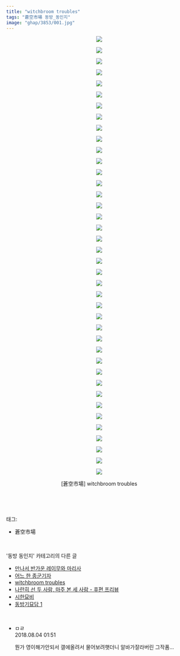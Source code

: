 ```yaml
---
title: "witchbroom troubles"
tags: "蒼空市場 동방_동인지"
image: "ghap/3853/001.jpg"
---
```

<div class="article">
<p style="text-align: center; clear: none; float: none;"><img src="{{ site.nasurl }}/ghap/3853/001.jpg"/></p>
<p style="text-align: center; clear: none; float: none;"><img src="{{ site.nasurl }}/ghap/3853/002.jpg"/></p>
<p style="text-align: center; clear: none; float: none;"><img src="{{ site.nasurl }}/ghap/3853/003.jpg"/></p>
<p style="text-align: center; clear: none; float: none;"><img src="{{ site.nasurl }}/ghap/3853/004.jpg"/></p>
<p style="text-align: center; clear: none; float: none;"><img src="{{ site.nasurl }}/ghap/3853/005.jpg"/></p>
<p style="text-align: center; clear: none; float: none;"><img src="{{ site.nasurl }}/ghap/3853/006.jpg"/></p>
<p style="text-align: center; clear: none; float: none;"><img src="{{ site.nasurl }}/ghap/3853/007.jpg"/></p>
<p style="text-align: center; clear: none; float: none;"><img src="{{ site.nasurl }}/ghap/3853/008.jpg"/></p>
<p style="text-align: center; clear: none; float: none;"><img src="{{ site.nasurl }}/ghap/3853/009.jpg"/></p>
<p style="text-align: center; clear: none; float: none;"><img src="{{ site.nasurl }}/ghap/3853/010.jpg"/></p>
<p style="text-align: center; clear: none; float: none;"><img src="{{ site.nasurl }}/ghap/3853/011.jpg"/></p>
<p style="text-align: center; clear: none; float: none;"><img src="{{ site.nasurl }}/ghap/3853/012.jpg"/></p>
<p style="text-align: center; clear: none; float: none;"><img src="{{ site.nasurl }}/ghap/3853/013.jpg"/></p>
<p style="text-align: center; clear: none; float: none;"><img src="{{ site.nasurl }}/ghap/3853/014.jpg"/></p>
<p style="text-align: center; clear: none; float: none;"><img src="{{ site.nasurl }}/ghap/3853/015.jpg"/></p>
<p style="text-align: center; clear: none; float: none;"><img src="{{ site.nasurl }}/ghap/3853/016.jpg"/></p>
<p style="text-align: center; clear: none; float: none;"><img src="{{ site.nasurl }}/ghap/3853/017.jpg"/></p>
<p style="text-align: center; clear: none; float: none;"><img src="{{ site.nasurl }}/ghap/3853/018.jpg"/></p>
<p style="text-align: center; clear: none; float: none;"><img src="{{ site.nasurl }}/ghap/3853/019.jpg"/></p>
<p style="text-align: center; clear: none; float: none;"><img src="{{ site.nasurl }}/ghap/3853/020.jpg"/></p>
<p style="text-align: center; clear: none; float: none;"><img src="{{ site.nasurl }}/ghap/3853/021.jpg"/></p>
<p style="text-align: center; clear: none; float: none;"><img src="{{ site.nasurl }}/ghap/3853/022.jpg"/></p>
<p style="text-align: center; clear: none; float: none;"><img src="{{ site.nasurl }}/ghap/3853/023.jpg"/></p>
<p style="text-align: center; clear: none; float: none;"><img src="{{ site.nasurl }}/ghap/3853/024.jpg"/></p>
<p style="text-align: center; clear: none; float: none;"><img src="{{ site.nasurl }}/ghap/3853/025.jpg"/></p>
<p style="text-align: center; clear: none; float: none;"><img src="{{ site.nasurl }}/ghap/3853/026.jpg"/></p>
<p style="text-align: center; clear: none; float: none;"><img src="{{ site.nasurl }}/ghap/3853/027.jpg"/></p>
<p style="text-align: center; clear: none; float: none;"><img src="{{ site.nasurl }}/ghap/3853/028.jpg"/></p>
<p style="text-align: center; clear: none; float: none;"><img src="{{ site.nasurl }}/ghap/3853/029.jpg"/></p>
<p style="text-align: center; clear: none; float: none;"><img src="{{ site.nasurl }}/ghap/3853/030.jpg"/></p>
<p style="text-align: center; clear: none; float: none;"><img src="{{ site.nasurl }}/ghap/3853/031.jpg"/></p>
<p style="text-align: center; clear: none; float: none;"><img src="{{ site.nasurl }}/ghap/3853/032.jpg"/></p>
<p style="text-align: center; clear: none; float: none;"><img src="{{ site.nasurl }}/ghap/3853/033.jpg"/></p>
<p style="text-align: center; clear: none; float: none;"><img src="{{ site.nasurl }}/ghap/3853/034.jpg"/></p>
<p style="text-align: center; clear: none; float: none;"><img src="{{ site.nasurl }}/ghap/3853/035.jpg"/></p>
<p style="text-align: center; clear: none; float: none;"><img src="{{ site.nasurl }}/ghap/3853/036.jpg"/></p>
<p style="text-align: center; clear: none; float: none;"><img src="{{ site.nasurl }}/ghap/3853/037.jpg"/></p>
<p style="text-align: center; clear: none; float: none;"><img src="{{ site.nasurl }}/ghap/3853/038.jpg"/></p>
<p style="text-align: center; clear: none; float: none;"><img src="{{ site.nasurl }}/ghap/3853/039.jpg"/></p>
<p style="text-align: center; clear: none; float: none;"><img src="{{ site.nasurl }}/ghap/3853/040.jpg"/></p>
<p style="text-align: center; clear: none; float: none;">[蒼空市場] witchbroom troubles</p>
<p><br/></p>
</div><br/>
<div class="tagTrail">
<p>태그: </p>
<ul>
<li>蒼空市場</li>
</ul>
</div><br/>
<div class="another">
<p>'동방 동인지' 카테고리의 다른 글</p>
<ul>
<li><a href="/2017-10-17-ghap_3858">만나서 반가운 레이무와 마리사</a></li>
<li><a href="/2017-10-16-ghap_3855">어느 한 종군기자</a></li>
<li><a href="/2017-10-16-ghap_3853">witchbroom troubles</a></li>
<li><a href="/2017-10-16-ghap_3852">나란히 선 두 사람, 마주 본 세 사람 - 후편 프리뷰</a></li>
<li><a href="/2017-10-09-ghap_3849">시한묘비</a></li>
<li><a href="/2017-10-09-ghap_3848">동방기묘담 1</a></li>
</ul>
</div><br/>
<div class="cb_module cb_fluid">
<div class="cb_wrt cb_profile">
<div class="comment">
<ul>
<li class="cb_thumb_off" id="comment15300276">
<div class="cb_comment_area">
<div class="cb_info_area">
<div class="cb_section">
<span class="cb_nick_name">ㅁㄹ</span>
</div>
<div class="cb_section">
<span class="cb_date">2018.08.04 01:51 </span>
</div>
</div>
<div class="cb_dsc_comment">
<p class="cb_dsc">
											뭔가 영이해가안되서 갤에올려서 물어보려햇더니 알바가잘라버린 그작품...
										</p>
</div>
</div></li>
</ul>
</div>
</div><!-- commentList close -->
</div><br/>
